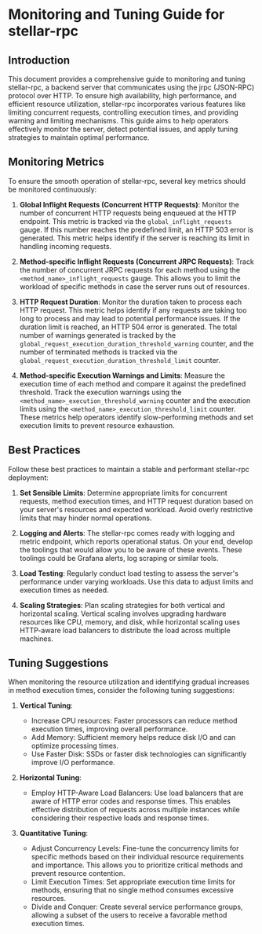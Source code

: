 # Monitoring and Tuning Guide for stellar-rpc

## Introduction

This document provides a comprehensive guide to monitoring and tuning stellar-rpc, a backend server that communicates using the jrpc (JSON-RPC) protocol over HTTP. To ensure high
availability, high performance, and efficient resource utilization, stellar-rpc incorporates various features like limiting concurrent requests, controlling execution times, and providing
warning and limiting mechanisms. This guide aims to help operators effectively monitor the server, detect potential issues, and apply tuning strategies to maintain optimal performance.

## Monitoring Metrics

To ensure the smooth operation of stellar-rpc, several key metrics should be monitored continuously:

1. **Global Inflight Requests (Concurrent HTTP Requests)**: Monitor the number of concurrent HTTP requests being enqueued at the HTTP endpoint. This metric is tracked via the
   `global_inflight_requests` gauge. If this number reaches the predefined limit, an HTTP 503 error is generated. This metric helps identify if the server is reaching its limit in handling
   incoming requests.

2. **Method-specific Inflight Requests (Concurrent JRPC Requests)**: Track the number of concurrent JRPC requests for each method using the `<method_name>_inflight_requests` gauge. This
   allows you to limit the workload of specific methods in case the server runs out of resources.

3. **HTTP Request Duration**: Monitor the duration taken to process each HTTP request. This metric helps identify if any requests are taking too long to process and may lead to potential
   performance issues. If the duration limit is reached, an HTTP 504 error is generated. The total number of warnings generated is tracked by the
   `global_request_execution_duration_threshold_warning` counter, and the number of terminated methods is tracked via the `global_request_execution_duration_threshold_limit` counter.

4. **Method-specific Execution Warnings and Limits**: Measure the execution time of each method and compare it against the predefined threshold. Track the execution warnings using the
   `<method_name>_execution_threshold_warning` counter and the execution limits using the `<method_name>_execution_threshold_limit` counter. These metrics help operators identify
   slow-performing methods and set execution limits to prevent resource exhaustion.

## Best Practices

Follow these best practices to maintain a stable and performant stellar-rpc deployment:

1. **Set Sensible Limits**: Determine appropriate limits for concurrent requests, method execution times, and HTTP request duration based on your server's resources and expected workload.
   Avoid overly restrictive limits that may hinder normal operations.

2. **Logging and Alerts**: The stellar-rpc comes ready with logging and metric endpoint, which reports operational status. On your end, develop the toolings that would allow you to be aware of these events. These toolings could be Grafana alerts, log scraping or similar tools.

3. **Load Testing**: Regularly conduct load testing to assess the server's performance under varying workloads. Use this data to adjust limits and execution times as needed.

4. **Scaling Strategies**: Plan scaling strategies for both vertical and horizontal scaling. Vertical scaling involves upgrading hardware resources like CPU, memory, and disk, while
   horizontal scaling uses HTTP-aware load balancers to distribute the load across multiple machines.

## Tuning Suggestions

When monitoring the resource utilization and identifying gradual increases in method execution times, consider the following tuning suggestions:

1. **Vertical Tuning**:

   - Increase CPU resources: Faster processors can reduce method execution times, improving overall performance.
   - Add Memory: Sufficient memory helps reduce disk I/O and can optimize processing times.
   - Use Faster Disk: SSDs or faster disk technologies can significantly improve I/O performance.

2. **Horizontal Tuning**:

   - Employ HTTP-Aware Load Balancers: Use load balancers that are aware of HTTP error codes and response times. This enables effective distribution of requests across multiple instances
     while considering their respective loads and response times.

3. **Quantitative Tuning**:
   - Adjust Concurrency Levels: Fine-tune the concurrency limits for specific methods based on their individual resource requirements and importance. This allows you to prioritize critical
     methods and prevent resource contention.
   - Limit Execution Times: Set appropriate execution time limits for methods, ensuring that no single method consumes excessive resources.
   - Divide and Conquer: Create several service performance groups, allowing a subset of the users to receive a favorable method execution times.
